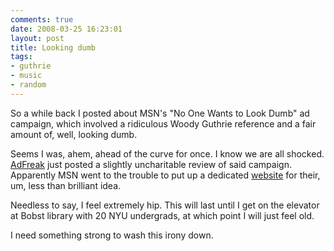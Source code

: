 ```yaml
---
comments: true
date: 2008-03-25 16:23:01
layout: post
title: Looking dumb
tags:
- guthrie
- music
- random
---
```


So a while back I posted about MSN's "No One Wants to Look Dumb" ad campaign, which involved a ridiculous Woody Guthrie reference and a fair amount of, well, looking dumb.

Seems I was, ahem, ahead of the curve for once. I know we are all shocked. [AdFreak](http://adweek.blogs.com/adfreak/2008/03/msn-anti-dumb-e.html) just posted a slightly uncharitable review of said campaign. Apparently MSN went to the trouble to put up a dedicated [website](http://www.noonewantstolookdumb.com/) for their, um, less than brilliant idea.

Needless to say, I feel extremely hip. This will last until I get on the elevator at Bobst library with 20 NYU undergrads, at which point I will just feel old.

I need something strong to wash this irony down.
